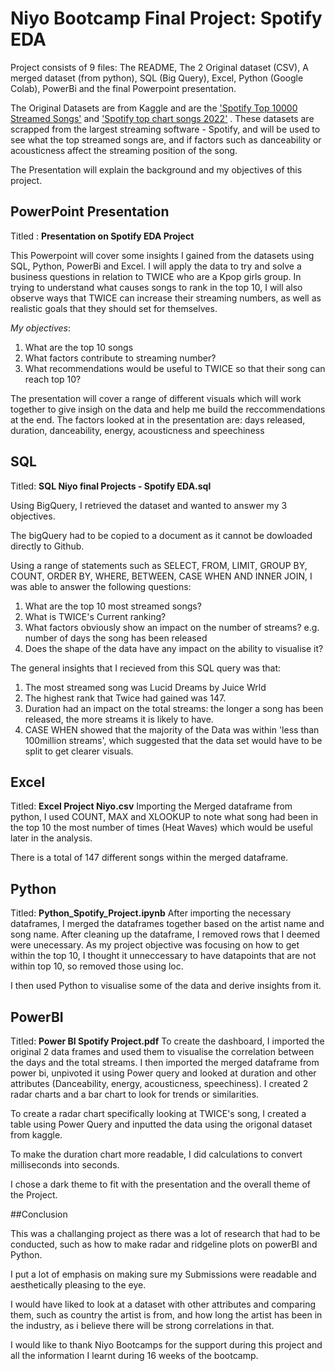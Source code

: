 # Niyo Bootcamp Final Project: Spotify EDA

Project consists of 9 files: The README, The 2 Original dataset (CSV), A merged dataset (from python), SQL (Big Query), Excel, Python (Google Colab), PowerBi and the final Powerpoint presentation.

The Original Datasets are from Kaggle and are the ['Spotify Top 10000 Streamed Songs'](https://www.kaggle.com/datasets/rakkesharv/spotify-top-10000-streamed-songs?datasetId=2777839&sortBy=dateCreated&sort=most-comments) and ['Spotify top chart songs 2022'](https://www.kaggle.com/datasets/sveta151/spotify-top-chart-songs-2022) . These datasets are scrapped from the largest streaming software - Spotify, and will be used to see what the top streamed songs are, and if factors such as danceability or acousticness affect the streaming position of the song.

The Presentation will explain the background and my objectives of this project.

## PowerPoint Presentation

Titled : **Presentation on Spotify EDA Project**

This Powerpoint will cover some insights I gained from the datasets using SQL, Python, PowerBi and Excel. I will apply the data to try and solve a business questions in relation to TWICE who are a Kpop girls group. In trying to understand what causes songs to rank in the top 10, I will also observe ways that TWICE can increase their streaming numbers, as well as realistic goals that they should set for themselves.

*My objectives*:
1. What are the top 10 songs
2. What factors contribute to streaming number?
3. What recommendations would be useful to TWICE so that their song can reach top 10?

The presentation will cover a range of different visuals which will work together to give insigh on the data and help me build the reccommendations at the end.
The factors looked at in the presentation are: days released, duration, danceability, energy, acousticness and speechiness

## SQL

Titled: **SQL Niyo final Projects - Spotify EDA.sql**

Using BigQuery, I retrieved the dataset and wanted to answer my 3 objectives.

The bigQuery had to be copied to a document as it cannot be dowloaded directly to Github.

Using a range of statements such as SELECT, FROM, LIMIT, GROUP BY, COUNT, ORDER BY, WHERE, BETWEEN, CASE WHEN AND INNER JOIN, I was able to answer the following questions:
1. What are the top 10 most streamed songs?
2. What is TWICE's Current ranking?
3. What factors obviously show an impact on the number of streams? e.g. number of days the song has been released
6. Does the shape of the data have any impact on the ability to visualise it?

The general insights that I recieved from this SQL query was that:
1. The most streamed song was Lucid Dreams by Juice Wrld
2. The highest rank that Twice had gained was 147.
3. Duration had an impact on the total streams: the longer a song has been released, the more streams it is likely to have.
4. CASE WHEN showed that the majority of the Data was within 'less than 100million streams', which suggested that the data set would have to be split to get clearer visuals.

## Excel

Titled: **Excel Project Niyo.csv**
Importing the Merged dataframe from python, I used COUNT, MAX and XLOOKUP to note what song had been in the top 10 the most number of times (Heat Waves) which would be useful later in the analysis.

There is a total of 147 different songs within the merged dataframe.

## Python

Titled: **Python_Spotify_Project.ipynb**
After importing the necessary dataframes, I merged the dataframes together based on the artist name and song name. After cleaning up the dataframe, I removed rows that I deemed were unecessary. As my project objective was focusing on how to get within the top 10, I thought it unneccessary to have datapoints that are not within top 10, so removed those using loc.

I then used Python to visualise some of the data and derive insights from it.


## PowerBI

Titled: **Power BI Spotify Project.pdf**
To create the dashboard, I imported the original 2 data frames and used them to visualise the correlation between the days and the total streams.
I then imported the merged dataframe from power bi, unpivoted it using Power query and looked at duration and other attributes (Danceability, energy, acousticness, speechiness). I created 2 radar charts and a bar chart to look for trends or similarities.

To create a radar chart specifically looking at TWICE's song, I created a table using Power Query and inputted the data using the origonal dataset from kaggle.

To make the duration chart more readable, I did calculations to convert milliseconds into seconds.

I chose a dark theme to fit with the presentation and the overall theme of the Project.

##Conclusion

This was a challanging project as there was a lot of research that had to be conducted, such as how to make radar and ridgeline plots on powerBI and Python. 

I put a lot of emphasis on making sure my Submissions were readable and aesthetically pleasing to the eye.

I would have liked to look at a dataset with other attributes and comparing them, such as country the artist is from, and how long the artist has been in the industry, as i believe there will be strong correlations in that.

I would like to thank Niyo Bootcamps for the support during this project and all the information I learnt during 16 weeks of the bootcamp.
